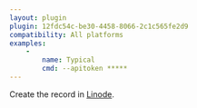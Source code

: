 ```yaml
---
layout: plugin
plugin: 12fdc54c-be30-4458-8066-2c1c565fe2d9
compatibility: All platforms
examples:
    -
        name: Typical
        cmd: ‑‑apitoken *****
---
```

Create the record in [Linode](https://www.linode.com/).